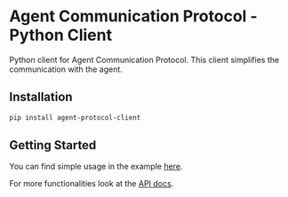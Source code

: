 # Agent Communication Protocol - Python Client

Python client for Agent Communication Protocol. This client simplifies the communication with the agent.

## Installation

```bash
pip install agent-protocol-client
```

## Getting Started

You can find simple usage in the example [here](./examples/minimal.py).

For more functionalities look at the [API docs](./docs/AgentApi.md).
